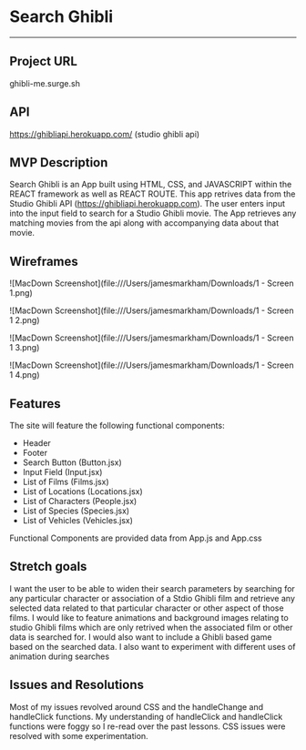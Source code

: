 # Search Ghibli

---
 
## Project URL

ghibli-me.surge.sh

## API

https://ghibliapi.herokuapp.com/ (studio ghibli api)

## MVP Description

Search Ghibli is an App built using HTML, CSS, and JAVASCRIPT within the REACT framework as well as REACT ROUTE.  This app retrives data from the Studio Ghibli API (https://ghibliapi.herokuapp.com). The user enters input into the input field to search for a Studio Ghibli movie. The App retrieves any matching movies from the api along with accompanying data about that movie.

## Wireframes

![MacDown Screenshot](file:///Users/jamesmarkham/Downloads/1 - Screen 1.png)

![MacDown Screenshot](file:///Users/jamesmarkham/Downloads/1 - Screen 1 2.png)

![MacDown Screenshot](file:///Users/jamesmarkham/Downloads/1 - Screen 1 3.png)

![MacDown Screenshot](file:///Users/jamesmarkham/Downloads/1 - Screen 1 4.png)

## Features

The site will feature the following functional components:

* Header 
* Footer 
* Search Button (Button.jsx)
* Input Field   (Input.jsx)
* List of Films (Films.jsx)
* List of Locations (Locations.jsx)
* List of Characters (People.jsx)
* List of Species (Species.jsx)
* List of Vehicles (Vehicles.jsx) 

Functional Components are provided data from App.js and App.css

## Stretch goals

I want the user to be able to widen their search parameters by searching for any particular character or association of a Stdio Ghibli film and retrieve any selected data related to that particular character or other aspect of those films. I would like to feature animations and background images relating to studio Ghibli films which are only retrived when the associated film or other data is searched for. I would also want to include a Ghibli based game based on the searched data. I also want to experiment with different uses of animation during searches

## Issues and Resolutions

Most of my issues revolved around CSS and the handleChange and handleClick functions.  My understanding of handleClick and handleClick functions were foggy so I re-read over the past lessons.  CSS issues were resolved with some experimentation. 
